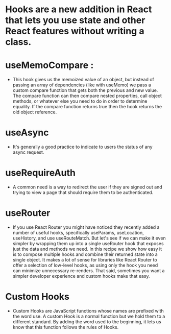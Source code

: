 # Hooks are a new addition in React that lets you use state and other React features without writing a class.

# useMemoCompare :

  - This hook gives us the memoized value of an object, but instead of passing an array of dependencies
    (like with useMemo) we pass a custom compare function that gets both the previous and new value. The compare function can then compare nested properties, call object methods, or whatever else you need to do in order to determine equality. If the compare function returns true then the hook returns the old object reference.

# useAsync

 - It's generally a good practice to indicate to users the status of any async request.

# useRequireAuth

 - A common need is a way to redirect the user if they are signed out and trying to view a page that should require them
   to be authenticated. 


# useRouter
 - If you use React Router you might have noticed they recently added a number of useful hooks, specifically useParams, 
   useLocation, useHistory, and use useRouteMatch. But let's see if we can make it even simpler by wrapping them up into a single useRouter hook that exposes just the data and methods we need. In this recipe we show how easy it is to compose multiple hooks and combine their returned state into a single object. It makes a lot of sense for libraries like React Router to offer a selection of low-level hooks, as using only the hook you need can minimize unnecessary re-renders. That said, sometimes you want a simpler developer experience and custom hooks make that easy. 

# Custom Hooks
 - Custom Hooks are JavaScript functions whose names are prefixed with the word use. A custom Hook is a normal function
   but we hold them to a different standard. By adding the word used to the beginning, it lets us know that this function follows the rules of Hooks.   